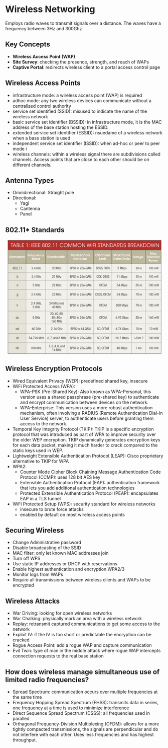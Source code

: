 # Wireless Networking
Employs radio waves to transmit signals over a distance. The waves have a frequency between 3Hz and 300Ghz

## Key Concepts
- **Wireless Access Point (WAP)**
- **Site Survey**: checking the presence, strength, and reach of WAPs
- **Captive Portal**: redirects wireless client to a portal access control page

## Wireless Access Points
- infrastructure mode: a wireless access point (WAP) is required
- adhoc mode: any two wireless devices can communicate without a centralized control authority
- service set identified (SSID): misused to indicate the name of the wireless network
- basic service set identifier (BSSID): in infrastructure mode, it is the MAC address of the base station
  hosting the ESSID. 
- extended service set identifier (ESSID): nsuedame of a wireless network when a base station is used
- independent service set identifier (ISSID): when ad-hoc or peer to peer mode i 
- wireless channels: within a wireless signal there are subdivisions called channels. Access points that
  are close to each other should be on different channels.

## Antenna Types
- Omnidirectional: Straight pole
- Directional:
  - Yagi
  - Cantenna
  - Panel
 
## 802.11* Standards
![802.11](/images/80211.png)

## Wireless Encryption Protocols
- Wired Equivalent Privacy (WEP): predefined shared key, insecure
- WiFi Protected Access (WPA):
  - WPA-PSK (Pre-Shared Key): Also known as WPA-Personal, this version uses a shared passphrase (pre-shared key) to authenticate and encrypt communication between devices on the network.
  - WPA-Enterprise: This version uses a more robust authentication mechanism, often involving a RADIUS (Remote Authentication Dial-In User Service) server, to authenticate users before granting them access to the network.
- Temporal Key Integrity Protocol (TKIP): TKIP is a specific encryption protocol that was introduced as part of WPA to improve security over the older WEP encryption. TKIP dynamically generates encryption keys for each data packet, making it much harder to crack compared to the static keys used in WEP.
- Lightweight Extensible Authentication Protocol (LEAP): Cisco proprietary alternative to TKIP for WPA
- WPA2:
  - Counter Mode Cipher Block Chaining Message Authentication Code Protocol (CCMP): uses 128 bit AES key
  - Extensible Authentication Protocol (EAP): authentication framework that lets you add additional authentication technologies
  - Protected Extensible Authentication Protocol (PEAP): encapsulates EAP in a TLS tunnel
- WiFi Protected Setup (WPS): security standard for wireless networks
  - insecure to brute force attacks
  - enabled by default on most wireless access points

## Securing Wireless
- Change Administrative password
- Disable broadcasting of the SSID
- MAC filter: only let known MAC addresses join
- Turn off WPS
- Use static IP addresses or DHCP with reservations
- Enable highest authentication and encryption WPA2/3
- Monitor logs from WAPs
- Require all transmissions between wireless clients and WAPs to be encrypted


## Wireless Attacks
- War Driving: looking for open wireless networks
- War Chalking: physically mark an area with a wireless network
- Replay: retransmit captured communications to get some access to the network
- Exploit IV: if the IV is too short or predictable the encryption can be cracked
- Rogue Access Point: add a rogue WAP and capture communication
- Evil Twin: type of man in the middle attack where rogue WAP intercepts connection requests to the
  real base station
 
## How does wireless manage simultaneous use of limited radio frequencies? 
- Spread Spectrum: communication occurs over multiple frequencies at the same time
- Frequency Hopping Spread Spectrum (FHSS): transmits data in series, one frequency at a time is used to minimize
  interference
- Direct Sequence Spread Spectrum (DSSS): all frequencies used in paralled
- Orthagonal Frequency-Division Multiplexing (OFDM): allows for a more tightly compacted transmissions, the signals are perpendicular and do not interfere with each other. Uses less frequencies and has highest throughput. 
